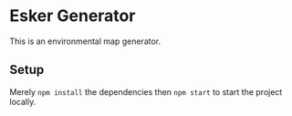 # Esker Generator
This is an environmental map generator.

## Setup
Merely `npm install` the dependencies then `npm start` to start the project locally.
